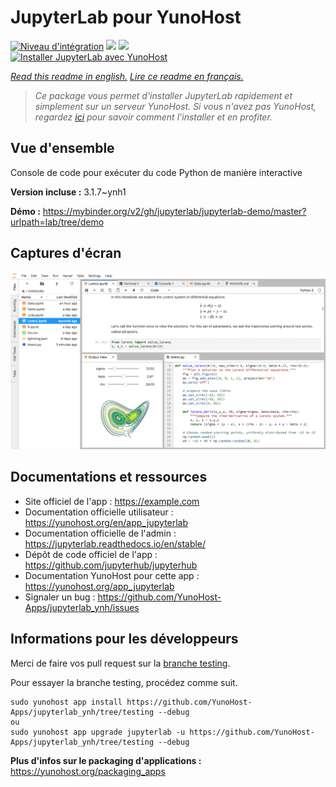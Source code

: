 # JupyterLab pour YunoHost

[![Niveau d'intégration](https://dash.yunohost.org/integration/jupyterlab.svg)](https://dash.yunohost.org/appci/app/jupyterlab) ![](https://ci-apps.yunohost.org/ci/badges/jupyterlab.status.svg) ![](https://ci-apps.yunohost.org/ci/badges/jupyterlab.maintain.svg)  
[![Installer JupyterLab avec YunoHost](https://install-app.yunohost.org/install-with-yunohost.svg)](https://install-app.yunohost.org/?app=jupyterlab)

*[Read this readme in english.](./README.md)*
*[Lire ce readme en français.](./README_fr.md)*

> *Ce package vous permet d'installer JupyterLab rapidement et simplement sur un serveur YunoHost.
Si vous n'avez pas YunoHost, regardez [ici](https://yunohost.org/#/install) pour savoir comment l'installer et en profiter.*

## Vue d'ensemble

Console de code pour exécuter du code Python de manière interactive

**Version incluse :** 3.1.7~ynh1

**Démo :** https://mybinder.org/v2/gh/jupyterlab/jupyterlab-demo/master?urlpath=lab/tree/demo

## Captures d'écran

![](./doc/screenshots/jupyterlab.png)

## Documentations et ressources

* Site officiel de l'app : https://example.com
* Documentation officielle utilisateur : https://yunohost.org/en/app_jupyterlab
* Documentation officielle de l'admin : https://jupyterlab.readthedocs.io/en/stable/
* Dépôt de code officiel de l'app : https://github.com/jupyterhub/jupyterhub
* Documentation YunoHost pour cette app : https://yunohost.org/app_jupyterlab
* Signaler un bug : https://github.com/YunoHost-Apps/jupyterlab_ynh/issues

## Informations pour les développeurs

Merci de faire vos pull request sur la [branche testing](https://github.com/YunoHost-Apps/jupyterlab_ynh/tree/testing).

Pour essayer la branche testing, procédez comme suit.
```
sudo yunohost app install https://github.com/YunoHost-Apps/jupyterlab_ynh/tree/testing --debug
ou
sudo yunohost app upgrade jupyterlab -u https://github.com/YunoHost-Apps/jupyterlab_ynh/tree/testing --debug
```

**Plus d'infos sur le packaging d'applications :** https://yunohost.org/packaging_apps